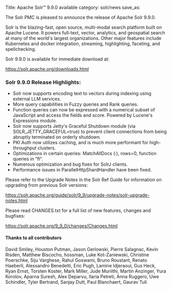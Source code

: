 Title: Apache Solr™ 9.9.0 available
category: solr/news
save_as:

The Solr PMC is pleased to announce the release of Apache Solr 9.9.0.

Solr is the blazing-fast, open source, multi-modal search platform built on Apache Lucene. It powers full-text, vector, analytics, and geospatial search at many of the world's largest organizations. Other major features include Kubernetes and docker integration, streaming, highlighting, faceting, and spellchecking.

Solr 9.9.0 is available for immediate download at:

  <https://solr.apache.org/downloads.html>

### Solr 9.9.0 Release Highlights:

 * Solr now supports encoding text to vectors during indexing using external LLM services.
 * More query capabilities in Fuzzy queries and Rank queries.
 * Function queries can now be expressed with a numerical subset of JavaScript and access the fields and score.  Powered by Lucene's Expressions module.
 * Solr now supports Jetty's Graceful Shutdown module (via SOLR_JETTY_GRACEFUL=true) to prevent client connections from being abruptly terminated on orderly shutdown.
 * PKI Auth now utilizes caching, and is much more performant for high-throughput clusters.
 * Optimizations in certain queries: MatchAllDocs (*:*), rows=0, function queries in "fl".
 * Numerous optimization and bug fixes for SolrJ clients.
 * Performance issues in ParallelHttpShardHandler have been fixed.

Please refer to the Upgrade Notes in the Solr Ref Guide for information on upgrading from previous Solr versions:

  <https://solr.apache.org/guide/solr/9_9/upgrade-notes/solr-upgrade-notes.html>

Please read CHANGES.txt for a full list of new features, changes and bugfixes:

  <https://solr.apache.org/9_9_0/changes/Changes.html>

#### Thanks to all contributors

David Smiley, Houston Putman, Jason Gerlowski, Pierre Salagnac, Kevin Risden, Matthew Biscocho, hossman, Luke Kot-Zaniewski, Christine Poerschke, Siju Varghese, Rahul Goswami, Bruno Roustant, Renato Haeberli, Alessandro Benedetti, Eric Pugh, Lamine Idjeraoui, Gus Heck, Ryan Ernst, Torsten Koster, Mark Miller, Jude Muriithi, Martin Anzinger, Yura Korolov, Aparna Suresh, Alex Deparvu, Ilaria Petreti, Anna Ruggero, Uwe Schindler, Tyler Bertrand, Sanjay Dutt, Paul Blanchaert, Gaurav Tuli
